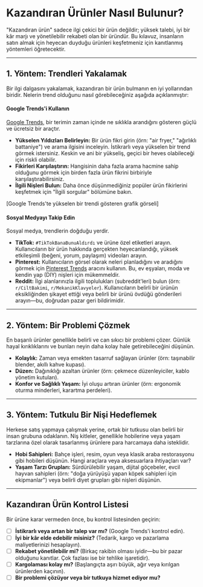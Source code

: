 # Kazandıran Ürünler Nasıl Bulunur?

"Kazandıran ürün" sadece ilgi çekici bir ürün değildir; yüksek talebi, iyi bir kâr marjı ve yönetilebilir rekabeti olan bir üründür. Bu kılavuz, insanların satın almak için heyecan duyduğu ürünleri keşfetmeniz için kanıtlanmış yöntemleri öğretecektir.

---

## 1. Yöntem: Trendleri Yakalamak

Bir ilgi dalgasını yakalamak, kazandıran bir ürün bulmanın en iyi yollarından biridir. Nelerin trend olduğunu nasıl görebileceğiniz aşağıda açıklanmıştır:

#### **Google Trends'i Kullanın**
[Google Trends](https://trends.google.com/), bir terimin zaman içinde ne sıklıkla arandığını gösteren güçlü ve ücretsiz bir araçtır.
* **Yükselen Yıldızları Belirleyin:** Bir ürün fikri girin (örn: "air fryer," "ağırlıklı battaniye") ve arama ilgisini inceleyin. İstikrarlı veya yükselen bir trend görmek istersiniz. Keskin ve ani bir yükseliş, geçici bir heves olabileceği için riskli olabilir.
* **Fikirleri Karşılaştırın:** Hangisinin daha fazla arama hacmine sahip olduğunu görmek için birden fazla ürün fikrini birbiriyle karşılaştırabilirsiniz.
* **İlgili Nişleri Bulun:** Daha önce düşünmediğiniz popüler ürün fikirlerini keşfetmek için "İlgili sorgular" bölümüne bakın.

[Google Trends'te yükselen bir trendi gösteren grafik görseli]

#### **Sosyal Medyayı Takip Edin**
Sosyal medya, trendlerin doğduğu yerdir.
* **TikTok:** `#TikTokBanaBunuAldırdı` ve ürüne özel etiketleri arayın. Kullanıcıların bir ürün hakkında gerçekten heyecanlandığı, yüksek etkileşimli (beğeni, yorum, paylaşım) videoları arayın.
* **Pinterest:** Kullanıcıların görsel olarak neleri planladığını ve aradığını görmek için [Pinterest Trends](https://trends.pinterest.com/) aracını kullanın. Bu, ev eşyaları, moda ve kendin yap (DIY) nişleri için mükemmeldir.
* **Reddit:** İlgi alanlarınızla ilgili toplulukları (subreddit'leri) bulun (örn: `r/CiltBakimi`, `r/MekanikKlavyeler`). Kullanıcıların belirli bir ürünün eksikliğinden şikayet ettiği veya belirli bir ürünü övdüğü gönderileri arayın—bu, doğrudan pazar geri bildirimidir.

---

## 2. Yöntem: Bir Problemi Çözmek

En başarılı ürünler genellikle belirli ve can sıkıcı bir problemi çözer. Günlük hayal kırıklıklarını ve bunları neyin daha kolay hale getirebileceğini düşünün.

* **Kolaylık:** Zaman veya emekten tasarruf sağlayan ürünler (örn: taşınabilir blender, akıllı kahve kupası).
* **Düzen:** Dağınıklığı azaltan ürünler (örn: çekmece düzenleyiciler, kablo yönetim kutuları).
* **Konfor ve Sağlıklı Yaşam:** İyi oluşu artıran ürünler (örn: ergonomik oturma minderleri, karartma perdeleri).

---

## 3. Yöntem: Tutkulu Bir Nişi Hedeflemek

Herkese satış yapmaya çalışmak yerine, ortak bir tutkusu olan belirli bir insan grubuna odaklanın. Niş kitleler, genellikle hobilerine veya yaşam tarzlarına özel olarak tasarlanmış ürünlere para harcamaya daha isteklidir.

* **Hobi Sahipleri:** Bahçe işleri, resim, oyun veya klasik araba restorasyonu gibi hobileri düşünün. Hangi araçlara veya aksesuarlara ihtiyaçları var?
* **Yaşam Tarzı Grupları:** Sürdürülebilir yaşam, dijital göçebeler, evcil hayvan sahipleri (örn: "doğa yürüyüşü yapan köpek sahipleri için ekipmanlar") veya belirli diyet grupları gibi nişleri düşünün.

---

## Kazandıran Ürün Kontrol Listesi

Bir ürüne karar vermeden önce, bu kontrol listesinden geçirin:

* [ ] **İstikrarlı veya artan bir talep var mı?** (Google Trends'i kontrol edin).
* [ ] **İyi bir kâr elde edebilir misiniz?** (Tedarik, kargo ve pazarlama maliyetlerinizi hesaplayın).
* [ ] **Rekabet yönetilebilir mi?** (Birkaç rakibin olması iyidir—bu bir pazar olduğunu kanıtlar. Çok fazlası ise bir tehlike işaretidir).
* [ ] **Kargolaması kolay mı?** (Başlangıçta aşırı büyük, ağır veya kırılgan ürünlerden kaçının).
* [ ] **Bir problemi çözüyor veya bir tutkuya hizmet ediyor mu?**